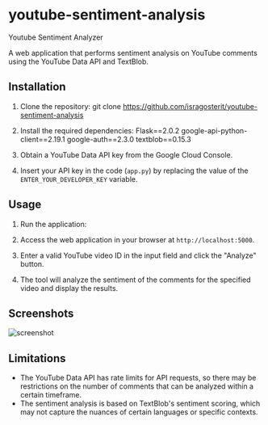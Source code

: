 # youtube-sentiment-analysis
Youtube Sentiment Analyzer

A web application that performs sentiment analysis on YouTube comments using the YouTube Data API and TextBlob.

## Installation
1. Clone the repository:
git clone https://github.com/isragosterit/youtube-sentiment-analysis

2. Install the required dependencies:
Flask==2.0.2
google-api-python-client==2.19.1
google-auth==2.3.0
textblob==0.15.3

3. Obtain a YouTube Data API key from the Google Cloud Console.

4. Insert your API key in the code (`app.py`) by replacing the value of the `ENTER_YOUR_DEVELOPER_KEY` variable.

## Usage
1. Run the application:

2. Access the web application in your browser at `http://localhost:5000`.

3. Enter a valid YouTube video ID in the input field and click the "Analyze" button.

4. The tool will analyze the sentiment of the comments for the specified video and display the results.

## Screenshots

![screenshot](https://github.com/isragosterit/youtube-sentiment-analysis/assets/82115269/56a0a3d8-5a74-4a21-ba7f-a56e6753d4cd)

## Limitations
- The YouTube Data API has rate limits for API requests, so there may be restrictions on the number of comments that can be analyzed within a certain timeframe.
- The sentiment analysis is based on TextBlob's sentiment scoring, which may not capture the nuances of certain languages or specific contexts.
